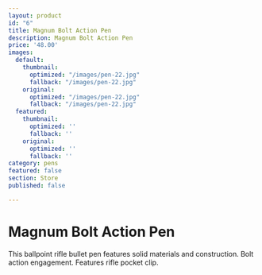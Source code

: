 ```yaml
---
layout: product
id: "6"
title: Magnum Bolt Action Pen
description: Magnum Bolt Action Pen
price: '48.00'
images:
  default:
    thumbnail:
      optimized: "/images/pen-22.jpg"
      fallback: "/images/pen-22.jpg"
    original:
      optimized: "/images/pen-22.jpg"
      fallback: "/images/pen-22.jpg"
  featured:
    thumbnail:
      optimized: ''
      fallback: ''
    original:
      optimized: ''
      fallback: ''
category: pens
featured: false
section: Store
published: false

---
```

# Magnum Bolt Action Pen

This ballpoint rifle bullet pen features solid materials and construction. Bolt action engagement. Features rifle pocket clip.